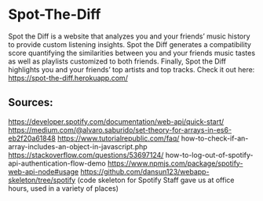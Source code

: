 # Spot-The-Diff

Spot the Diff is a website that analyzes you and your friends’ music history to provide custom listening insights. Spot the Diff generates a compatibility score quantifying the similarities between you and your friends music tastes as well as playlists customized to both friends. Finally, Spot the Diff highlights you and your friends’ top artists and top tracks. Check it out here: https://spot-the-diff.herokuapp.com/


## Sources:
https://developer.spotify.com/documentation/web-api/quick-start/
https://medium.com/@alvaro.saburido/set-theory-for-arrays-in-es6-eb2f20a61848
https://www.tutorialrepublic.com/faq/
how-to-check-if-an-array-includes-an-object-in-javascript.php
https://stackoverflow.com/questions/53697124/
how-to-log-out-of-spotify-api-authentication-flow-demo
https://www.npmjs.com/package/spotify-web-api-node#usage
https://github.com/dansun123/webapp-skeleton/tree/spotify (code skeleton for Spotify 
Staff gave us at office hours, used in a variety of places)
